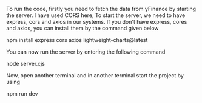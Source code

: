 To run the code, firstly you need to fetch the data from yFinance by starting the server. 
I have used CORS here, To start the server, we need to have express, cors and axios in our systems.
If you don't have express, cores and axios, you can install them by the command given below

npm install express cors axios lightweight-charts@latest


You can now run the server by entering the following command

node server.cjs



Now, open another terminal and in another terminal start the project by using 

npm run dev




